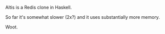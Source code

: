 Altis is a Redis clone in Haskell.

So far it's somewhat slower (2x?) and it uses substantially more memory.

Woot.
